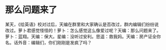# 那么问题来了

某天，《绘英语》校对过后，天编在群里和大家确认是否改过，群内编辑们纷纷说改过。萝卜君感觉怪怪的！萝卜：怎么感觉这么像爱过呢？天编：那么问题来了。萝卜：蓝翔。天编：保大。星编：没听过安利。思遥：救我妈。天编：房产证全你名。话外音：编辑们，你们刚刚是发疯了吗？